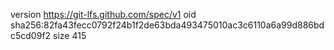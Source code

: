 version https://git-lfs.github.com/spec/v1
oid sha256:82fa43fecc0792f24b1f2de63bda493475010ac3c6110a6a99d886bdc5cd09f2
size 415

